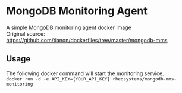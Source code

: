 MongoDB Monitoring Agent
========================

A simple MongoDB monitoring agent docker image  
Original source: <https://github.com/tianon/dockerfiles/tree/master/mongodb-mms>  

Usage
-----
The following docker command will start the monitoring service.  
`docker run -d -e API_KEY={YOUR_API_KEY} rheosystems/mongodb-mms-monitoring`
